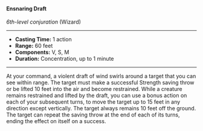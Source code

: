 #### Ensnaring Draft
*6th-level conjuration* (Wizard)
___
- **Casting Time:** 1 action
- **Range:** 60 feet
- **Components:** V, S, M
- **Duration:** Concentration, up to 1 minute
---
At your command, a violent draft of wind swirls around a target that you can see within range. The target must make a successful Strength saving throw or be lifted 10 feet into the air and become restrained. While a creature remains restrained and lifted by the draft, you can use a bonus action on each of your subsequent turns, to move the target up to 15 feet in any direction except vertically. The target always remains 10 feet off the ground. The target can repeat the saving throw at the end of each of its turns, ending the effect on itself on a success.
